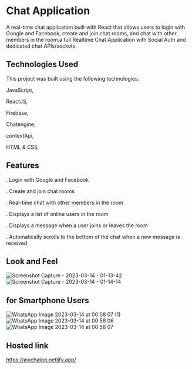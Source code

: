 # Chat Application

A real-time chat application built with React that allows users to login with Google and Facebook, create and join chat rooms, and chat with other members in the room.a full Realtime Chat Application with Social Auth and dedicated chat APIs/sockets.

## Technologies Used

This project was built using the following
technologies:

JavaScript,

ReactJS,

Firebase,

Chatengine,

contextApi,

HTML & CSS,

## Features

. Login with Google and Facebook

. Create and join chat rooms

. Real-time chat with other members in the room

. Displays a list of online users in the room

. Displays a message when a user joins or leaves the room

. Automatically scrolls to the bottom of the chat when a new message is received

## Look and Feel
![Screenshot Capture - 2023-03-14 - 01-13-42](https://user-images.githubusercontent.com/115978151/224815545-2f0350a7-1ef2-4b9e-acc2-b1bd23e84020.png)
![Screenshot Capture - 2023-03-14 - 01-14-14](https://user-images.githubusercontent.com/115978151/224815574-54823d54-0fd8-40d6-ba45-64996e1fe18f.png)

## for Smartphone Users
![WhatsApp Image 2023-03-14 at 00 58 07 (1)](https://user-images.githubusercontent.com/115978151/224815894-0b1831c0-dc5f-43b1-850d-89da253f7d4b.jpeg)
![WhatsApp Image 2023-03-14 at 00 58 06](https://user-images.githubusercontent.com/115978151/224815947-c3bb2297-5de7-480d-800c-2c9a4e88ca0b.jpeg)
![WhatsApp Image 2023-03-14 at 00 58 07](https://user-images.githubusercontent.com/115978151/224815841-cccaaf58-a207-4d66-a553-38f728e14b1d.jpeg)

## Hosted link

https://avichatop.netlify.app/
